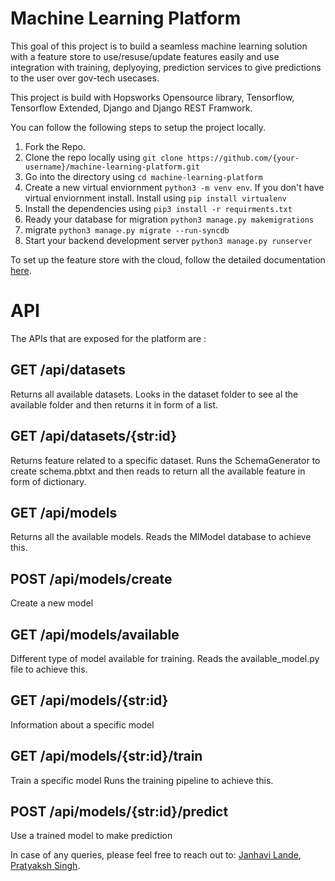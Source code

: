 # Machine Learning Platform

This goal of this project is to build a seamless machine learning solution with a feature store to use/resuse/update features easily and use integration with training, deplyoying, prediction services to give predictions to the user over gov-tech usecases.

This project is build with Hopsworks Opensource library, Tensorflow, Tensorflow Extended, Django and Django REST Framwork.

You can follow the following steps to setup the project locally.
<ol>
    <li> 
        Fork the Repo. 
    </li>
    <li> 
        Clone the repo locally using <code>git clone https://github.com/{your-username}/machine-learning-platform.git</code> 
    </li>
    <li> 
        Go into the directory using <code>cd machine-learning-platform</code> 
    </li>
    <li> 
        Create a new virtual enviornment <code>python3 -m venv env</code>. If you don't have virtual enviornment install. Install using <code>pip install virtualenv</code>
    </li>
    <li>
        Install the dependencies using <code>pip3 install -r requirments.txt</code>
    </li>
    <li>
        Ready your database for migration <code>python3 manage.py makemigrations</code>
    </li>
    <li>
        migrate <code>python3 manage.py migrate --run-syncdb</code>
    </li>
    <li>
        Start your backend development server <code>python3 manage.py runserver</code>
    </li>
</ol>

To set up the feature store with the cloud, follow the detailed documentation [here](https://docs.google.com/document/d/19OANtsMTX6f5xBhio9-m9tKORE-lg2OFT8-MpEXqva8/edit?usp=sharing).

# API
The APIs that are exposed for the platform are : 

## GET /api/datasets 
Returns all available datasets.
Looks in the dataset folder to see al the available folder and then returns it in form of a list.

## GET /api/datasets/{str:id} 
Returns feature related to a specific dataset.
Runs the SchemaGenerator to create schema.pbtxt and then reads to return all the available feature in form of dictionary.

## GET /api/models 
Returns all the available models.
Reads the MlModel database to achieve this.

## POST /api/models/create 
Create a new model

## GET /api/models/available 
Different type of model available for training.
Reads the available_model.py file to achieve this.

## GET /api/models/{str:id} 
Information about a specific model

## GET /api/models/{str:id}/train 
Train a specific model
Runs the training pipeline to achieve this.

## POST /api/models/{str:id}/predict 
Use a trained model to make prediction

In case of any queries, please feel free to reach out to: [Janhavi Lande](https://www.linkedin.com/in/janhavi12/), [Pratyaksh Singh](https://www.linkedin.com/in/psn0w/).
